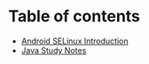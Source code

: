 # Table of contents

* [Android SELinux Introduction](README.md)
* [Java Study Notes](java-study-notes.md)
